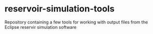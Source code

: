 reservoir-simulation-tools
==========================

Repository containing a few tools for working with output files from the Eclipse reservir simulation software
